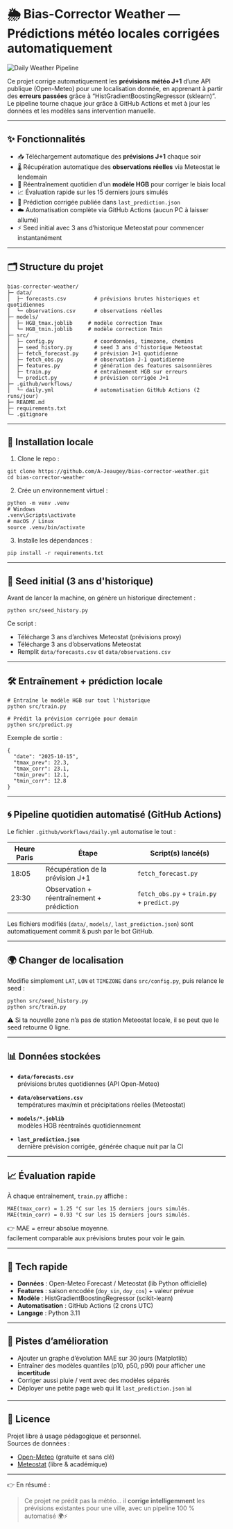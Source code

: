 # 🌦️ Bias-Corrector Weather — Prédictions météo locales corrigées automatiquement

![Daily Weather Pipeline](https://github.com/A-Jeaugey/bias-corrector-weather/actions/workflows/daily.yml/badge.svg)

Ce projet corrige automatiquement les **prévisions météo J+1** d’une API publique (Open-Meteo) pour une localisation donnée, en apprenant à partir des **erreurs passées** grâce à “HistGradientBoostingRegressor (sklearn)”.  
Le pipeline tourne chaque jour grâce à GitHub Actions et met à jour les données et les modèles sans intervention manuelle.

---

## ✨ Fonctionnalités

- 📥 Téléchargement automatique des **prévisions J+1** chaque soir  
- 🌡 Récupération automatique des **observations réelles** via Meteostat le lendemain  
- 🧠 Réentraînement quotidien d’un **modèle HGB** pour corriger le biais local  
- 📈 Évaluation rapide sur les 15 derniers jours simulés  
- 🔮 Prédiction corrigée publiée dans `last_prediction.json`  
- ☁️ Automatisation complète via GitHub Actions (aucun PC à laisser allumé)  
- ⚡ Seed initial avec 3 ans d’historique Meteostat pour commencer instantanément

---

## 🗂️ Structure du projet

```
bias-corrector-weather/
├─ data/
│  ├─ forecasts.csv         # prévisions brutes historiques et quotidiennes
│  └─ observations.csv      # observations réelles
├─ models/
│  ├─ HGB_tmax.joblib     # modèle correction Tmax
│  └─ HGB_tmin.joblib     # modèle correction Tmin
├─ src/
│  ├─ config.py             # coordonnées, timezone, chemins
│  ├─ seed_history.py       # seed 3 ans d'historique Meteostat
│  ├─ fetch_forecast.py     # prévision J+1 quotidienne
│  ├─ fetch_obs.py          # observation J-1 quotidienne
│  ├─ features.py           # génération des features saisonnières
│  ├─ train.py              # entraînement HGB sur erreurs
│  └─ predict.py            # prévision corrigée J+1
├─ .github/workflows/
│  └─ daily.yml             # automatisation GitHub Actions (2 runs/jour)
├─ README.md
├─ requirements.txt
└─ .gitignore
```

---

## 🚀 Installation locale

1. Clone le repo :  
```
git clone https://github.com/A-Jeaugey/bias-corrector-weather.git
cd bias-corrector-weather
```

2. Crée un environnement virtuel :  
```
python -m venv .venv
# Windows
.venv\Scripts\activate
# macOS / Linux
source .venv/bin/activate
```

3. Installe les dépendances :  
```
pip install -r requirements.txt
```

---

## 🧠 Seed initial (3 ans d'historique)

Avant de lancer la machine, on génère un historique directement :  
```
python src/seed_history.py
```

Ce script :
- Télécharge 3 ans d’archives Meteostat (prévisions proxy)  
- Télécharge 3 ans d’observations Meteostat  
- Remplit `data/forecasts.csv` et `data/observations.csv`

---

## 🛠️ Entraînement + prédiction locale

```
# Entraîne le modèle HGB sur tout l'historique
python src/train.py

# Prédit la prévision corrigée pour demain
python src/predict.py
```

Exemple de sortie :  
```
{
  "date": "2025-10-15",
  "tmax_prev": 22.3,
  "tmax_corr": 23.1,
  "tmin_prev": 12.1,
  "tmin_corr": 12.8
}
```

---

## 🌀 Pipeline quotidien automatisé (GitHub Actions)

Le fichier `.github/workflows/daily.yml` automatise le tout :

| Heure Paris | Étape                                 | Script(s) lancé(s)                       |
|------------|---------------------------------------|------------------------------------------|
| 18:05      | Récupération de la prévision J+1      | `fetch_forecast.py`                      |
| 23:30      | Observation + réentraînement + prédiction | `fetch_obs.py` + `train.py` + `predict.py` |

Les fichiers modifiés (`data/`, `models/`, `last_prediction.json`) sont automatiquement commit & push par le bot GitHub.

---

## 🌍 Changer de localisation

Modifie simplement `LAT`, `LON` et `TIMEZONE` dans `src/config.py`, puis relance le seed :  
```
python src/seed_history.py
python src/train.py
```

⚠️ Si ta nouvelle zone n’a pas de station Meteostat locale, il se peut que le seed retourne 0 ligne.

---

## 📊 Données stockées

- **`data/forecasts.csv`**  
  prévisions brutes quotidiennes (API Open-Meteo)

- **`data/observations.csv`**  
  températures max/min et précipitations réelles (Meteostat)

- **`models/*.joblib`**  
  modèles HGB réentraînés quotidiennement

- **`last_prediction.json`**  
  dernière prévision corrigée, générée chaque nuit par la CI

---

## 📈 Évaluation rapide

À chaque entraînement, `train.py` affiche :
```
MAE(tmax_corr) = 1.25 °C sur les 15 derniers jours simulés.
MAE(tmin_corr) = 0.93 °C sur les 15 derniers jours simulés.
```

👉 MAE = erreur absolue moyenne.  
facilement comparable aux prévisions brutes pour voir le gain.

---

## 🧪 Tech rapide

- **Données** : Open-Meteo Forecast / Meteostat (lib Python officielle)  
- **Features** : saison encodée (`doy_sin`, `doy_cos`) + valeur prévue  
- **Modèle** : HistGradientBoostingRegressor (scikit-learn)
- **Automatisation** : GitHub Actions (2 crons UTC)  
- **Langage** : Python 3.11

---

## 🌟 Pistes d’amélioration

- Ajouter un graphe d’évolution MAE sur 30 jours (Matplotlib)  
- Entraîner des modèles quantiles (p10, p50, p90) pour afficher une **incertitude**  
- Corriger aussi pluie / vent avec des modèles séparés  
- Déployer une petite page web qui lit `last_prediction.json` 📊

---

## 📝 Licence

Projet libre à usage pédagogique et personnel.  
Sources de données :  
- [Open-Meteo](https://open-meteo.com/) (gratuite et sans clé)  
- [Meteostat](https://meteostat.net/) (libre & académique)

---

👉 En résumé :  
> Ce projet ne prédit pas la météo… il **corrige intelligemment** les prévisions existantes pour une ville, avec un pipeline 100 % automatisé 🌍⚡
